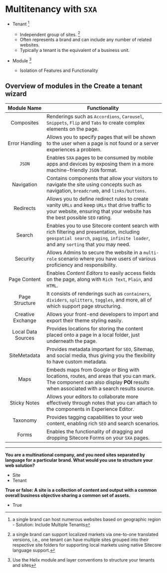 # Multitenancy with `SXA`
- Tenant [^1]
    - Independent group of sites. [^2]
    - Often represents a brand and can include any number of related websites.
    - Typically a tenant is the equivalent of a business unit.

- Module [^3]
    - Isolation of Features and Functionality

## Overview of modules in the Create a tenant wizard
| Module Name | Functionality |
| :---: | --- |
| Composites | Renderings such as `Accordions`, `Carousel`, `Snippets`, `Flip` and `Tabs` to create complex elements on the page. |
| Error Handling | Allows you to specify pages that will be shown to the user when a page is not found or a server experiences a problem. |
| `JSON` | Enables `SXA` pages to be consumed by mobile apps and devices by exposing them in a more machine-friendly `JSON` format. |
| Navigation | Contains components that allow your visitors to navigate the site using concepts such as navigation, `breadcrumb`, and `links/buttons`. |
| Redirects | Allows you to define redirect rules to create vanity `URLs` and keep `URLs` that drive traffic to your website, ensuring that your website has the best possible `SEO` rating. |
| Search | Enables you to use Sitecore content search with rich filtering and presentation, including `geospatial search`, `paging`, `infinite loader`, and any `sorting` that you may need. |
| Security | Allows Admins to secure the website in a `multi-role` scenario where you have users of various proficiency and responsibility. |
| Page Content | Enables _Content Editors_ to easily access fields on the page, along with `Rich Text`, `Plain`, and `HTML`. |
| Page Structure | It consists of renderings such as `containers`, `dividers`, `splitters`, `toggles`, and more, all of which support page structuring. |
| Creative Exchange | Allows your front-end developers to import and export their theme styling easily. |
| Local Data Sources | Provides locations for storing the content placed onto a page in a local folder, just underneath the page. |
| SiteMetadata | Provides metadata important for `SEO`, Sitemap, and social media, thus giving you the flexibility to have custom metadata. |
| Maps | Embeds maps from Google or Bing with locations, routes, and areas that you can mark. The component can also display **POI** results when associated with a search results source. |
| Sticky Notes | Allows your editors to collaborate more effectively through notes that you can attach to the components in Experience Editor. |
| Taxonomy | Provides tagging capabilities to your web content, enabling rich `SEO` and search scenarios. |
| Forms | Enables the functionality of dragging and dropping Sitecore Forms on your `SXA` pages. |

---

**You are a multinational company, and you need sites separated by language for a particular brand. What would you use to structure your web solution?**
- Site
- Tenant

**True or false: A site is a collection of content and output with a common overall business objective sharing a common set of assets.**
- True



[^1]: a single brand can host numerous websites based on geographic region - Solution: Include Multiple Tenants
[^2]: a single brand can support localized markets via one-to-one translated versions,  i.e., one tenant can have multiple sites grouped into their respective site folders for supporting local markets using native Sitecore language support.
[^3]: Use the Helix module and layer conventions to structure your tenants and sites

